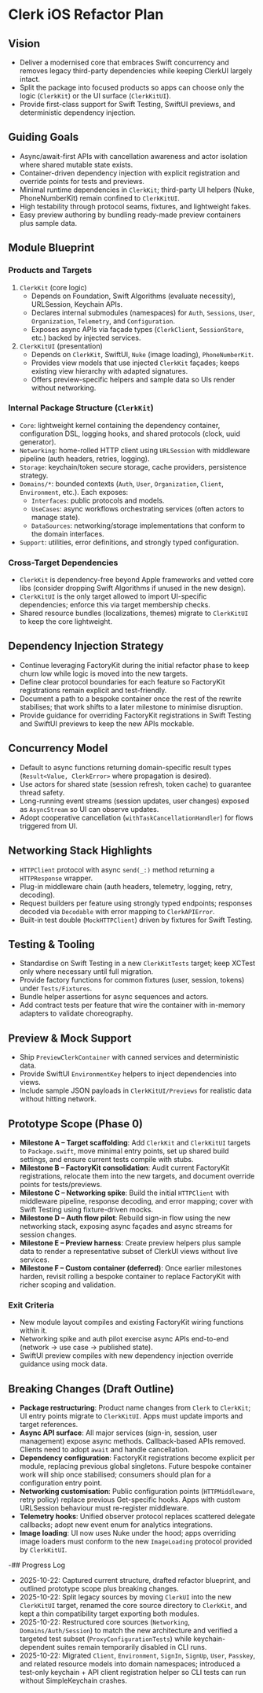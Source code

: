 # Clerk iOS Refactor Plan

## Vision
- Deliver a modernised core that embraces Swift concurrency and removes legacy third-party dependencies while keeping ClerkUI largely intact.
- Split the package into focused products so apps can choose only the logic (`ClerkKit`) or the UI surface (`ClerkKitUI`).
- Provide first-class support for Swift Testing, SwiftUI previews, and deterministic dependency injection.

## Guiding Goals
- Async/await-first APIs with cancellation awareness and actor isolation where shared mutable state exists.
- Container-driven dependency injection with explicit registration and override points for tests and previews.
- Minimal runtime dependencies in `ClerkKit`; third-party UI helpers (Nuke, PhoneNumberKit) remain confined to `ClerkKitUI`.
- High testability through protocol seams, fixtures, and lightweight fakes.
- Easy preview authoring by bundling ready-made preview containers plus sample data.

## Module Blueprint

### Products and Targets
1. `ClerkKit` (core logic)
   - Depends on Foundation, Swift Algorithms (evaluate necessity), URLSession, Keychain APIs.
   - Declares internal submodules (namespaces) for `Auth`, `Sessions`, `User`, `Organization`, `Telemetry`, and `Configuration`.
   - Exposes async APIs via façade types (`ClerkClient`, `SessionStore`, etc.) backed by injected services.
2. `ClerkKitUI` (presentation)
   - Depends on `ClerkKit`, SwiftUI, `Nuke` (image loading), `PhoneNumberKit`.
   - Provides view models that use injected `ClerkKit` façades; keeps existing view hierarchy with adapted signatures.
   - Offers preview-specific helpers and sample data so UIs render without networking.

### Internal Package Structure (`ClerkKit`)
- `Core`: lightweight kernel containing the dependency container, configuration DSL, logging hooks, and shared protocols (clock, uuid generator).
- `Networking`: home-rolled HTTP client using `URLSession` with middleware pipeline (auth headers, retries, logging).
- `Storage`: keychain/token secure storage, cache providers, persistence strategy.
- `Domains/*`: bounded contexts (`Auth`, `User`, `Organization`, `Client`, `Environment`, etc.). Each exposes:
  - `Interfaces`: public protocols and models.
  - `UseCases`: async workflows orchestrating services (often actors to manage state).
  - `DataSources`: networking/storage implementations that conform to the domain interfaces.
- `Support`: utilities, error definitions, and strongly typed configuration.

### Cross-Target Dependencies
- `ClerkKit` is dependency-free beyond Apple frameworks and vetted core libs (consider dropping Swift Algorithms if unused in the new design).
- `ClerkKitUI` is the only target allowed to import UI-specific dependencies; enforce this via target membership checks.
- Shared resource bundles (localizations, themes) migrate to `ClerkKitUI` to keep the core lightweight.

## Dependency Injection Strategy
- Continue leveraging FactoryKit during the initial refactor phase to keep churn low while logic is moved into the new targets.
- Define clear protocol boundaries for each feature so FactoryKit registrations remain explicit and test-friendly.
- Document a path to a bespoke container once the rest of the rewrite stabilises; that work shifts to a later milestone to minimise disruption.
- Provide guidance for overriding FactoryKit registrations in Swift Testing and SwiftUI previews to keep the new APIs mockable.

## Concurrency Model
- Default to async functions returning domain-specific result types (`Result<Value, ClerkError>` where propagation is desired).
- Use actors for shared state (session refresh, token cache) to guarantee thread safety.
- Long-running event streams (session updates, user changes) exposed as `AsyncStream` so UI can observe updates.
- Adopt cooperative cancellation (`withTaskCancellationHandler`) for flows triggered from UI.

## Networking Stack Highlights
- `HTTPClient` protocol with async `send(_:)` method returning a `HTTPResponse` wrapper.
- Plug-in middleware chain (auth headers, telemetry, logging, retry, decoding).
- Request builders per feature using strongly typed endpoints; responses decoded via `Decodable` with error mapping to `ClerkAPIError`.
- Built-in test double (`MockHTTPClient`) driven by fixtures for Swift Testing.

## Testing & Tooling
- Standardise on Swift Testing in a new `ClerkKitTests` target; keep XCTest only where necessary until full migration.
- Provide factory functions for common fixtures (user, session, tokens) under `Tests/Fixtures`.
- Bundle helper assertions for async sequences and actors.
- Add contract tests per feature that wire the container with in-memory adapters to validate choreography.

## Preview & Mock Support
- Ship `PreviewClerkContainer` with canned services and deterministic data.
- Provide SwiftUI `EnvironmentKey` helpers to inject dependencies into views.
- Include sample JSON payloads in `ClerkKitUI/Previews` for realistic data without hitting network.

## Prototype Scope (Phase 0)
- **Milestone A – Target scaffolding**: Add `ClerkKit` and `ClerkKitUI` targets to `Package.swift`, move minimal entry points, set up shared build settings, and ensure current tests compile with stubs.
- **Milestone B – FactoryKit consolidation**: Audit current FactoryKit registrations, relocate them into the new targets, and document override points for tests/previews.
- **Milestone C – Networking spike**: Build the initial `HTTPClient` with middleware pipeline, response decoding, and error mapping; cover with Swift Testing using fixture-driven mocks.
- **Milestone D – Auth flow pilot**: Rebuild sign-in flow using the new networking stack, exposing async façades and async streams for session changes.
- **Milestone E – Preview harness**: Create preview helpers plus sample data to render a representative subset of ClerkUI views without live services.
- **Milestone F – Custom container (deferred)**: Once earlier milestones harden, revisit rolling a bespoke container to replace FactoryKit with richer scoping and validation.

### Exit Criteria
- New module layout compiles and existing FactoryKit wiring functions within it.
- Networking spike and auth pilot exercise async APIs end-to-end (network -> use case -> published state).
- SwiftUI preview compiles with new dependency injection override guidance using mock data.

## Breaking Changes (Draft Outline)
- **Package restructuring**: Product name changes from `Clerk` to `ClerkKit`; UI entry points migrate to `ClerkKitUI`. Apps must update imports and target references.
- **Async API surface**: All major services (sign-in, session, user management) expose async methods. Callback-based APIs removed. Clients need to adopt `await` and handle cancellation.
- **Dependency configuration**: FactoryKit registrations become explicit per module, replacing previous global singletons. Future bespoke container work will ship once stabilised; consumers should plan for a configuration entry point.
- **Networking customisation**: Public configuration points (`HTTPMiddleware`, retry policy) replace previous Get-specific hooks. Apps with custom URLSession behaviour must re-register middleware.
- **Telemetry hooks**: Unified observer protocol replaces scattered delegate callbacks; adopt new event enum for analytics integrations.
- **Image loading**: UI now uses Nuke under the hood; apps overriding image loaders must conform to the new `ImageLoading` protocol provided by `ClerkKitUI`.

-## Progress Log
- 2025-10-22: Captured current structure, drafted refactor blueprint, and outlined prototype scope plus breaking changes.
- 2025-10-22: Split legacy sources by moving `ClerkUI` into the new `ClerkKitUI` target, renamed the core source directory to `ClerkKit`, and kept a thin compatibility target exporting both modules.
- 2025-10-22: Restructured core sources (`Networking`, `Domains/Auth/Session`) to match the new architecture and verified a targeted test subset (`ProxyConfigurationTests`) while keychain-dependent suites remain temporarily disabled in CLI runs.
- 2025-10-22: Migrated `Client`, `Environment`, `SignIn`, `SignUp`, `User`, `Passkey`, and related resource models into domain namespaces; introduced a test-only keychain + API client registration helper so CLI tests can run without SimpleKeychain crashes.
